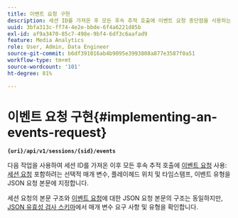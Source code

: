 ```yaml
---
title: 이벤트 요청 구현
description: 세션 ID를 가져온 후 모든 후속 추적 호출에 이벤트 요청 종단점을 사용하는 방법을 알아봅니다
uuid: 3bfa313c-ff74-4e2e-bbde-6f4a6221d85b
exl-id: af9a3470-85c7-498e-9bf4-6df3c6aafad9
feature: Media Analytics
role: User, Admin, Data Engineer
source-git-commit: b6df391016ab4b9095e3993808a877e3587f0a51
workflow-type: tm+mt
source-wordcount: '101'
ht-degree: 81%

---
```


# 이벤트 요청 구현{#implementing-an-events-request}

**`{uri}/api/v1/sessions/{sid}/events`**

다음 작업을 사용하여 세션 ID를 가져온 이후 모든 후속 추적 호출에 [이벤트 요청](/help/media-collection-api/mc-api-ref/mc-api-events-req.md) 사용: [세션 요청](/help/media-collection-api/mc-api-ref/mc-api-sessions-req.md) 포함하려는 선택적 매개 변수, 플레이헤드 위치 및 타임스탬프, 이벤트 유형을 JSON 요청 본문에 지정합니다.

세션 요청의 본문 구조와 [이벤트 요청](/help/media-collection-api/mc-api-ref/mc-api-events-req.md)에 대한 JSON 요청 본문의 구조는 동일하지만, [JSON 유효성 검사 스키마](/help/media-collection-api/mc-api-ref/mc-api-json-validation.md)에서 매개 변수 요구 사항 및 유형을 확인합니다.
